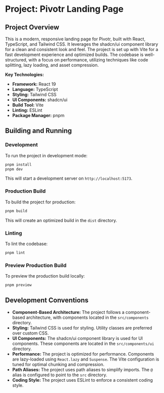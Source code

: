 # Project: Pivotr Landing Page

## Project Overview

This is a modern, responsive landing page for Pivotr, built with React, TypeScript, and Tailwind CSS. It leverages the shadcn/ui component library for a clean and consistent look and feel. The project is set up with Vite for a fast development experience and optimized builds. The codebase is well-structured, with a focus on performance, utilizing techniques like code splitting, lazy loading, and asset compression.

**Key Technologies:**

*   **Framework:** React 19
*   **Language:** TypeScript
*   **Styling:** Tailwind CSS
*   **UI Components:** shadcn/ui
*   **Build Tool:** Vite
*   **Linting:** ESLint
*   **Package Manager:** pnpm

## Building and Running

### Development

To run the project in development mode:

```bash
pnpm install
pnpm dev
```

This will start a development server on `http://localhost:5173`.

### Production Build

To build the project for production:

```bash
pnpm build
```

This will create an optimized build in the `dist` directory.

### Linting

To lint the codebase:

```bash
pnpm lint
```

### Preview Production Build

To preview the production build locally:

```bash
pnpm preview
```

## Development Conventions

*   **Component-Based Architecture:** The project follows a component-based architecture, with components located in the `src/components` directory.
*   **Styling:** Tailwind CSS is used for styling. Utility classes are preferred over custom CSS.
*   **UI Components:** The shadcn/ui component library is used for UI components. These components are located in the `src/components/ui` directory.
*   **Performance:** The project is optimized for performance. Components are lazy-loaded using `React.lazy` and `Suspense`. The Vite configuration is tuned for optimal chunking and compression.
*   **Path Aliases:** The project uses path aliases to simplify imports. The `@` alias is configured to point to the `src` directory.
*   **Coding Style:** The project uses ESLint to enforce a consistent coding style.
